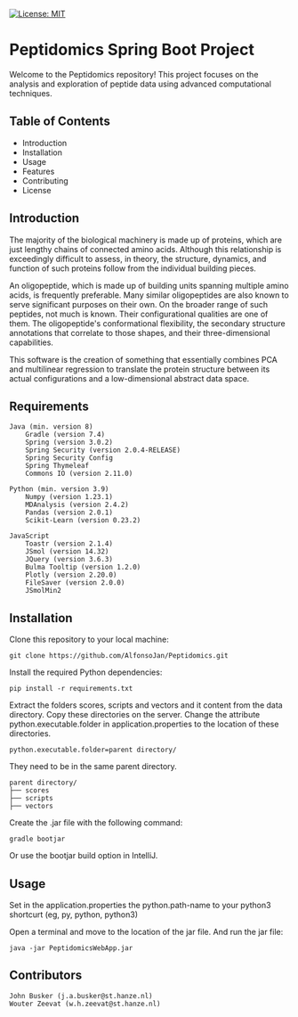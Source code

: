 [![License: MIT](https://img.shields.io/badge/License-MIT-yellow.svg)](https://opensource.org/licenses/MIT)

# Peptidomics Spring Boot Project

Welcome to the Peptidomics repository! This project focuses on the analysis and exploration of peptide data using advanced computational techniques.

## Table of Contents

* Introduction
* Installation
* Usage
* Features
* Contributing
* License

## Introduction

The majority of the biological machinery is made up of proteins, which are just lengthy chains of connected amino acids. Although this relationship is exceedingly difficult to assess, in theory, the structure, dynamics, and function of such proteins follow from the individual building pieces.

An oligopeptide, which is made up of building units spanning multiple amino acids, is frequently preferable. Many similar oligopeptides are also known to serve significant purposes on their own. On the broader range of such peptides, not much is known. Their configurational qualities are one of them. The oligopeptide's conformational flexibility, the secondary structure annotations that correlate to those shapes, and their three-dimensional capabilities.

This software is the creation of something that essentially combines PCA and multilinear regression to translate the protein structure between its actual configurations and a low-dimensional abstract data space.

## Requirements
````
Java (min. version 8)
    Gradle (version 7.4)
    Spring (version 3.0.2)
    Spring Security (version 2.0.4-RELEASE)
    Spring Security Config
    Spring Thymeleaf
    Commons IO (version 2.11.0)

Python (min. version 3.9)
    Numpy (version 1.23.1)
    MDAnalysis (version 2.4.2)
    Pandas (version 2.0.1)
    Scikit-Learn (version 0.23.2)

JavaScript
    Toastr (version 2.1.4)
    JSmol (version 14.32)
    JQuery (version 3.6.3)
    Bulma Tooltip (version 1.2.0)
    Plotly (version 2.20.0)
    FileSaver (version 2.0.0)
    JSmolMin2
````
## Installation
Clone this repository to your local machine:
````
git clone https://github.com/AlfonsoJan/Peptidomics.git
````

Install the required Python dependencies:
````
pip install -r requirements.txt
````

Extract the folders scores, scripts and vectors and it content from the data directory. Copy these directories on the server.
Change the attribute python.executable.folder in application.properties to the location of these directories.
```
python.executable.folder=parent directory/
```

They need to be in the same parent directory.

```
parent directory/
├── scores
├── scripts
├── vectors
```

Create the .jar file with the following command:
```
gradle bootjar
```
Or use the bootjar build option in IntelliJ.


## Usage

Set in the application.properties the python.path-name to your python3 shortcurt (eg, py, python, python3)

Open a terminal and move to the location of the jar file. And run the jar file:
```
java -jar PeptidomicsWebApp.jar
```

## Contributors
```
John Busker (j.a.busker@st.hanze.nl)
Wouter Zeevat (w.h.zeevat@st.hanze.nl)
```